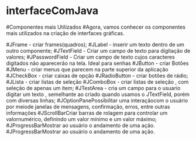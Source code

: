 # interfaceComJava


#Componentes mais Utilizados
#Agora, vamos conhecer os componentes mais utilizados na criação de interfaces gráficas.

#JFrame - criar frames(quadros);
#JLabel - inserir um texto dentro de um outro componente;
#JTextField - Criar um campo de texto para digitação de valores;
#JPasswordField - Criar um campo de texto cujos caracteres digitados não aparecerão na tela. Ideal para senhas
#JButton - criar Botões
#JMenu - criar menus que parecem na parte superior da aplicação
#JCheckBox - criar caixas de opção
#JRadioButton - criar botões de rádio;
#JLista - criar listas de seleção
#JComboBox - criar listas de seleção , com seleção de apenas um item;
#JTestArea - cria um campo para o usuario digitar um texto , semelhante ao criado quando usamos o JTextField, porém com diversas linhas;
#JOptionPanePossibilitar uma interaçãocom o usuário por meiode janelas de mensagens, confirmação, erros, entre outras informações
#JScrollBarCriar barras de rolagem para controlar um valornumérico, definindo um valor mínimo e um valor máximo;
#JProgressBarMostrar ao usuário o andamento de uma ação.
#JProgressBarMostrar ao usuário o andamento de uma ação.
